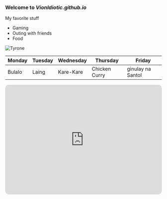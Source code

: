 ### Welcome to *Vionldiotic.github.io*

 My favorite stuff
- Gaming
- Outing with friends
- Food

![Tyrone](https://i.ytimg.com/vi/iS6pDY_VSRI/maxresdefault.jpg)




| Monday | Tuesday | Wednesday | Thursday | Friday |
|--------|---------|-----------|----------|--------|
|Bulalo  |Laing    |Kare-Kare  |Chicken Curry|ginulay na Santol|



<iframe style="border-radius:12px" src="https://open.spotify.com/embed/track/0I5Z0p0cLWdyJNC6sqMTwD?utm_source=generator" width="100%" height="352" frameBorder="0" allowfullscreen="" allow="autoplay; clipboard-write; encrypted-media; fullscreen; picture-in-picture" loading="lazy"></iframe>
